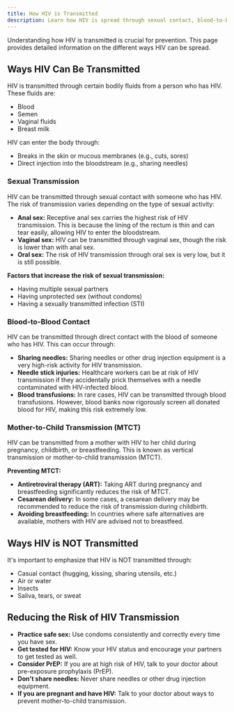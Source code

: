 ```yaml
---
title: How HIV is Transmitted
description: Learn how HIV is spread through sexual contact, blood-to-blood contact, and from mother to child.
---
```


Understanding how HIV is transmitted is crucial for prevention. This page provides detailed information on the different ways HIV can be spread.

## Ways HIV Can Be Transmitted

HIV is transmitted through certain bodily fluids from a person who has HIV. These fluids are:

*   Blood
*   Semen
*   Vaginal fluids
*   Breast milk

HIV can enter the body through:

*   Breaks in the skin or mucous membranes (e.g., cuts, sores)
*   Direct injection into the bloodstream (e.g., sharing needles)

### Sexual Transmission

HIV can be transmitted through sexual contact with someone who has HIV. The risk of transmission varies depending on the type of sexual activity:

*   **Anal sex:**  Receptive anal sex carries the highest risk of HIV transmission. This is because the lining of the rectum is thin and can tear easily, allowing HIV to enter the bloodstream.
*   **Vaginal sex:**  HIV can be transmitted through vaginal sex, though the risk is lower than with anal sex.
*   **Oral sex:**  The risk of HIV transmission through oral sex is very low, but it is still possible.

**Factors that increase the risk of sexual transmission:**

*   Having multiple sexual partners
*   Having unprotected sex (without condoms)
*   Having a sexually transmitted infection (STI)

### Blood-to-Blood Contact

HIV can be transmitted through direct contact with the blood of someone who has HIV. This can occur through:

*   **Sharing needles:** Sharing needles or other drug injection equipment is a very high-risk activity for HIV transmission.
*   **Needle stick injuries:** Healthcare workers can be at risk of HIV transmission if they accidentally prick themselves with a needle contaminated with HIV-infected blood.
*   **Blood transfusions:** In rare cases, HIV can be transmitted through blood transfusions. However, blood banks now rigorously screen all donated blood for HIV, making this risk extremely low.

### Mother-to-Child Transmission (MTCT)

HIV can be transmitted from a mother with HIV to her child during pregnancy, childbirth, or breastfeeding. This is known as vertical transmission or mother-to-child transmission (MTCT).

**Preventing MTCT:**

*   **Antiretroviral therapy (ART):**  Taking ART during pregnancy and breastfeeding significantly reduces the risk of MTCT.
*   **Cesarean delivery:** In some cases, a cesarean delivery may be recommended to reduce the risk of transmission during childbirth.
*   **Avoiding breastfeeding:** In countries where safe alternatives are available, mothers with HIV are advised not to breastfeed.

## Ways HIV is NOT Transmitted

It's important to emphasize that HIV is NOT transmitted through:

*   Casual contact (hugging, kissing, sharing utensils, etc.)
*   Air or water
*   Insects
*   Saliva, tears, or sweat

## Reducing the Risk of HIV Transmission

*   **Practice safe sex:** Use condoms consistently and correctly every time you have sex.
*   **Get tested for HIV:** Know your HIV status and encourage your partners to get tested as well.
*   **Consider PrEP:** If you are at high risk of HIV, talk to your doctor about pre-exposure prophylaxis (PrEP).
*   **Don't share needles:** Never share needles or other drug injection equipment.
*   **If you are pregnant and have HIV:** Talk to your doctor about ways to prevent mother-to-child transmission.
